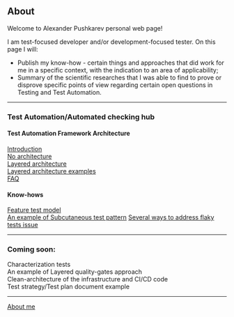 ## About

Welcome to Alexander Pushkarev personal web page!

I am test-focused developer and/or development-focused tester. On this page I will:

  * Publish my know-how - certain things and approaches that did work for me in a specific context, with the indication to an area of applicability;
  * Summary of the scientific researches that I was able to find to prove or disprove specific points of view regarding certain open questions in Testing and Test Automation.

<hr>

### Test Automation/Automated checking hub

#### Test Automation Framework Architecture

[Introduction](https://senpay.github.io/ta/taf/taf_intro)  
[No architecture](https://senpay.github.io/ta/taf/taf_no_architecture)  
[Layered architecture](https://senpay.github.io/ta/taf/taf_layered)  
[Layered architecture examples](http://aqaguy.blogspot.com/p/blog-page_26.html)  
[FAQ](https://senpay.github.io/ta/taf/taf_faq)  


#### Know-hows
[Feature test model](https://senpay.github.io/ta/ftm/feature_tests)  
[An example of Subcutaneous test pattern](http://aqaguy.blogspot.com/2019/10/getting-most-of-you-automated-checks.html)
[Several ways to address flaky tests issue](https://senpay.github.io/ta/know-hows/flaky_tests_fix)

<hr>

### Coming soon:
Characterization tests  
An example of Layered quality-gates approach  
Clean-architecture of the infrastructure and CI/CD code  
Test strategy/Test plan document example

<hr>

[About me](https://senpay.github.io/cv)  
